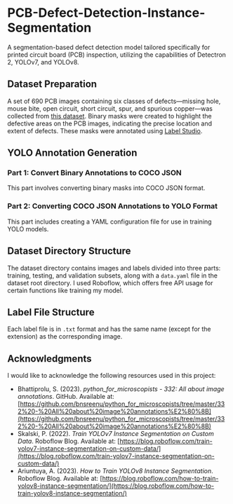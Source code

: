 # PCB-Defect-Detection-Instance-Segmentation
A segmentation-based defect detection model tailored specifically for printed circuit board (PCB) inspection, utilizing the capabilities of Detectron 2, YOLOv7, and YOLOv8.

## Dataset Preparation
A set of 690 PCB images containing six classes of defects—missing hole, mouse bite, open circuit, short circuit, spur, and spurious copper—was collected from [this dataset](https://robotics.pkusz.edu.cn/resources/datasetENG/). Binary masks were created to highlight the defective areas on the PCB images, indicating the precise location and extent of defects. These masks were annotated using [Label Studio](https://labelstud.io/).

## YOLO Annotation Generation
### Part 1: Convert Binary Annotations to COCO JSON
This part involves converting binary masks into COCO JSON format.

### Part 2: Converting COCO JSON Annotations to YOLO Format
This part includes creating a YAML configuration file for use in training YOLO models.

## Dataset Directory Structure
The dataset directory contains images and labels divided into three parts: training, testing, and validation subsets, along with a `data.yaml` file in the dataset root directory. I used Roboflow, which offers free API usage for certain functions like training my model.

## Label File Structure
Each label file is in `.txt` format and has the same name (except for the extension) as the corresponding image.

## Acknowledgments
I would like to acknowledge the following resources used in this project:

- Bhattiprolu, S. (2023). *python_for_microscopists - 332: All about image annotations*. GitHub. Available at: [https://github.com/bnsreenu/python_for_microscopists/tree/master/332%20-%20All%20about%20image%20annotations%E2%80%8B](https://github.com/bnsreenu/python_for_microscopists/tree/master/332%20-%20All%20about%20image%20annotations%E2%80%8B)
- Skalski, P. (2022). *Train YOLOv7 Instance Segmentation on Custom Data*. Roboflow Blog. Available at: [https://blog.roboflow.com/train-yolov7-instance-segmentation-on-custom-data/](https://blog.roboflow.com/train-yolov7-instance-segmentation-on-custom-data/)
- Ariuntuya, A. (2023). *How to Train YOLOv8 Instance Segmentation*. Roboflow Blog. Available at: [https://blog.roboflow.com/how-to-train-yolov8-instance-segmentation/](https://blog.roboflow.com/how-to-train-yolov8-instance-segmentation/)








